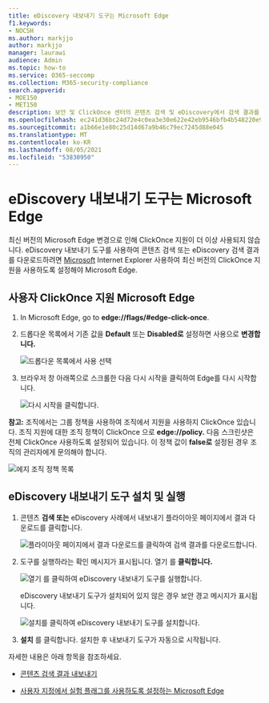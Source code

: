 ```yaml
---
title: eDiscovery 내보내기 도구는 Microsoft Edge
f1.keywords:
- NOCSH
ms.author: markjjo
author: markjjo
manager: laurawi
audience: Admin
ms.topic: how-to
ms.service: O365-seccomp
ms.collection: M365-security-compliance
search.appverid:
- MOE150
- MET150
description: 보안 및 ClickOnce 센터의 콘텐츠 검색 및 eDiscovery에서 검색 결과를 다운로드하려면 Microsoft Edge 최신 버전을 사용하도록 설정해야 합니다.
ms.openlocfilehash: ec241d36bc24d72e4c0ea3e30e622e42eb9546bfb4b548220e98a0d9ea1c0334
ms.sourcegitcommit: a1b66e1e80c25d14d67a9b46c79ec7245d88e045
ms.translationtype: MT
ms.contentlocale: ko-KR
ms.lasthandoff: 08/05/2021
ms.locfileid: "53830950"
---
```

# <a name="use-the-ediscovery-export-tool-in-microsoft-edge"></a>eDiscovery 내보내기 도구는 Microsoft Edge

최신 버전의 Microsoft Edge 변경으로 인해 ClickOnce 지원이 더 이상 사용되지 않습니다. eDiscovery 내보내기 도구를 사용하여 콘텐츠 검색 또는 eDiscovery 검색 결과를 다운로드하려면 [Microsoft](https://support.microsoft.com/help/17621/internet-explorer-downloads) Internet Explorer 사용하여 최신 버전의 ClickOnce 지원을 사용하도록 설정해야 Microsoft Edge.

## <a name="enable-clickonce-support-in-microsoft-edge"></a>사용자 ClickOnce 지원 Microsoft Edge

1. In Microsoft Edge, go to **edge://flags/#edge-click-once**.

2. 드롭다운 목록에서 기존 값을 **Default** 또는 **Disabled로** 설정하면 사용으로 **변경합니다.**

   ![드롭다운 목록에서 사용 선택](../media/ClickOnceimage1.png)

3. 브라우저 창 아래쪽으로 스크롤한 다음  다시 시작을 클릭하여 Edge를 다시 시작합니다.

   ![다시 시작을 클릭합니다.](../media/ClickOnceimage2.png)

**참고:** 조직에서는 그룹 정책을 사용하여 조직에서 지원을 사용하지 ClickOnce 있습니다. 조직 지원에 대한 조직 정책이 ClickOnce 으로 **edge://policy.** 다음 스크린샷은 전체 ClickOnce 사용하도록 설정되어 있습니다. 이 정책 값이 **false로** 설정된 경우 조직의 관리자에게 문의해야 합니다.

![에지 조직 정책 목록](../media/ClickOnceimage3.png)

## <a name="install-and-run-the-ediscovery-export-tool"></a>eDiscovery 내보내기 도구 설치 및 실행

1. 콘텐츠 **검색 또는** eDiscovery 사례에서 내보내기 플라이아웃 페이지에서 결과 다운로드를 클릭합니다.

   ![플라이아웃 페이지에서 결과 다운로드를 클릭하여 검색 결과를 다운로드합니다.](../media/ClickOnceExport1.png)

2. 도구를 실행하라는 확인 메시지가 표시됩니다. 열기 를 **클릭합니다.**

   ![열기 를 클릭하여 eDiscovery 내보내기 도구를 실행합니다.](../media/ClickOnceimage4.png)

   eDiscovery 내보내기 도구가 설치되어 있지 않은 경우 보안 경고 메시지가 표시됩니다. 

   ![설치를 클릭하여 eDiscovery 내보내기 도구를 설치합니다.](../media/ClickOnceimage5.png)

3. **설치** 를 클릭합니다. 설치한 후 내보내기 도구가 자동으로 시작됩니다.

자세한 내용은 아래 항목을 참조하세요.

- [콘텐츠 검색 결과 내보내기](export-search-results.md)

- [사용자 지정에서 실험 플래그를 사용하도록 설정하는 Microsoft Edge](https://microsoftedgesupport.microsoft.com/hc/articles/360034075294-How-to-enable-experiment-flags-in-Microsoft-Edge-Insider-channels)
